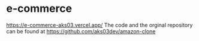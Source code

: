# e-commerce
https://e-commerce-aks03.vercel.app/
The code and the orginal repository can be found at https://github.com/aks03dev/amazon-clone
